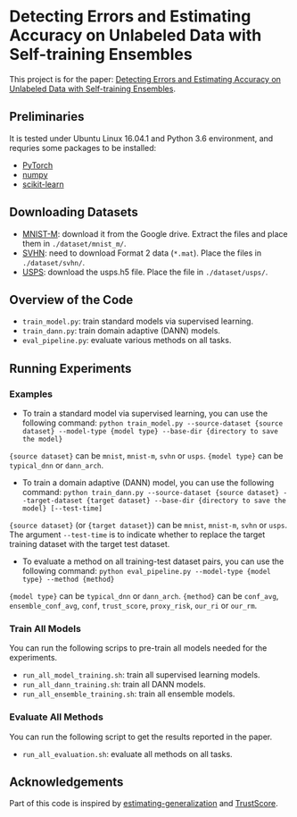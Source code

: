 # Detecting Errors and Estimating Accuracy on Unlabeled Data with Self-training Ensembles
This project is for the paper: [Detecting Errors and Estimating Accuracy on Unlabeled Data with Self-training Ensembles](https://arxiv.org/abs/2106.15728). 

## Preliminaries
It is tested under Ubuntu Linux 16.04.1 and Python 3.6 environment, and requries some packages to be installed:
* [PyTorch](https://pytorch.org/)
* [numpy](http://www.numpy.org/)
* [scikit-learn](https://scikit-learn.org/)

## Downloading Datasets
* [MNIST-M](http://bit.ly/2fNqL6N): download it from the Google drive. Extract the files and place them in `./dataset/mnist_m/`. 
* [SVHN](http://ufldl.stanford.edu/housenumbers/): need to download Format 2 data (`*.mat`). Place the files in `./dataset/svhn/`.
* [USPS](https://www.kaggle.com/bistaumanga/usps-dataset): download the usps.h5 file. Place the file in `./dataset/usps/`.

## Overview of the Code
* `train_model.py`: train standard models via supervised learning. 
* `train_dann.py`: train domain adaptive (DANN) models. 
* `eval_pipeline.py`: evaluate various methods on all tasks. 

## Running Experiments

### Examples

* To train a standard model via supervised learning, you can use the following command:
`python train_model.py --source-dataset {source dataset} --model-type {model type} --base-dir {directory to save the model}`

`{source dataset}` can be `mnist`, `mnist-m`, `svhn` or `usps`.
`{model type}` can be `typical_dnn` or `dann_arch`. 

* To train a domain adaptive (DANN) model, you can use the following command:
`python train_dann.py --source-dataset {source dataset} --target-dataset {target dataset} --base-dir {directory to save the model} [--test-time]`

`{source dataset}` (or `{target dataset}`) can be `mnist`, `mnist-m`, `svhn` or `usps`.
The argument `--test-time` is to indicate whether to replace the target training dataset with the target test dataset. 

* To evaluate a method on all training-test dataset pairs, you can use the following command:
`python eval_pipeline.py --model-type {model type} --method {method}`

`{model type}` can be `typical_dnn` or `dann_arch`. 
`{method}` can be `conf_avg`, `ensemble_conf_avg`, `conf`, `trust_score`, `proxy_risk`, `our_ri` or `our_rm`.

### Train All Models

You can run the following scrips to pre-train all models needed for the experiments. 
* `run_all_model_training.sh`: train all supervised learning models. 
* `run_all_dann_training.sh`: train all DANN models. 
* `run_all_ensemble_training.sh`: train all ensemble models.

### Evaluate All Methods

You can run the following script to get the results reported in the paper.
* `run_all_evaluation.sh`: evaluate all methods on all tasks. 

## Acknowledgements
Part of this code is inspired by [estimating-generalization](https://github.com/chingyaoc/estimating-generalization) and [TrustScore](https://github.com/google/TrustScore). 